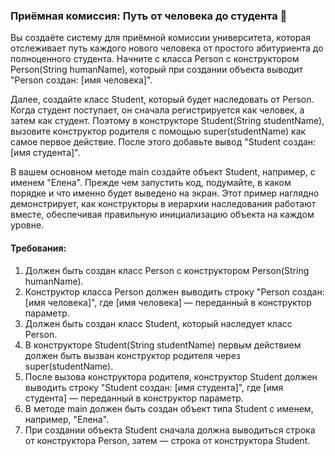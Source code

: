 
### Приёмная комиссия: Путь от человека до студента 🏫

Вы создаёте систему для приёмной комиссии университета, которая отслеживает путь каждого нового человека от простого абитуриента до полноценного студента. Начните с класса Person с конструктором Person(String humanName), который при создании объекта выводит "Person создан: [имя человека]".

Далее, создайте класс Student, который будет наследовать от Person. Когда студент поступает, он сначала регистрируется как человек, а затем как студент. Поэтому в конструкторе Student(String studentName), вызовите конструктор родителя с помощью super(studentName) как самое первое действие. После этого добавьте вывод "Student создан: [имя студента]".

В вашем основном методе main создайте объект Student, например, с именем "Елена". Прежде чем запустить код, подумайте, в каком порядке и что именно будет выведено на экран. Этот пример наглядно демонстрирует, как конструкторы в иерархии наследования работают вместе, обеспечивая правильную инициализацию объекта на каждом уровне.

#### Требования:
1. Должен быть создан класс Person с конструктором Person(String humanName).
2. Конструктор класса Person должен выводить строку "Person создан: [имя человека]", где [имя человека] — переданный в конструктор параметр.
3. Должен быть создан класс Student, который наследует класс Person.
4. В конструкторе Student(String studentName) первым действием должен быть вызван конструктор родителя через super(studentName).
5. После вызова конструктора родителя, конструктор Student должен выводить строку "Student создан: [имя студента]", где [имя студента] — переданный в конструктор параметр.
6. В методе main должен быть создан объект типа Student с именем, например, "Елена".
7. При создании объекта Student сначала должна выводиться строка от конструктора Person, затем — строка от конструктора Student.